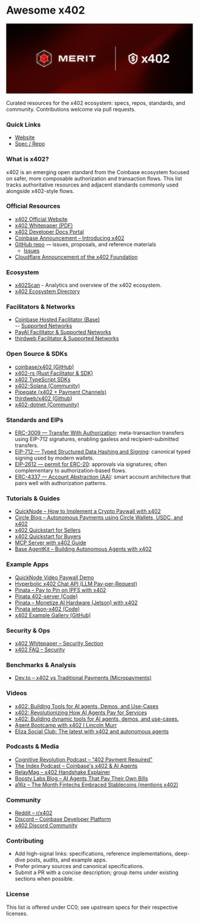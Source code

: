 # Awesome x402

![Merit Logo](./merit-logo.webp)

Curated resources for the x402 ecosystem: specs, repos, standards, and community. Contributions welcome via pull requests.

### Quick Links
- [Website](https://www.x402.org/)
- [Spec / Repo](https://github.com/coinbase/x402)

### What is x402?
x402 is an emerging open standard from the Coinbase ecosystem focused on safer, more composable authorization and transaction flows. This list tracks authoritative resources and adjacent standards commonly used alongside x402-style flows.

### Official Resources
- [x402 Official Website](https://www.x402.org)
- [x402 Whitepaper (PDF)](https://www.x402.org/x402-whitepaper.pdf)
- [x402 Developer Docs Portal](https://docs.cdp.coinbase.com/x402/welcome)
- [Coinbase Announcement – Introducing x402](https://www.coinbase.com/developer-platform/discover/launches/x402)
- [GitHub repo](https://github.com/coinbase/x402) — issues, proposals, and reference materials  
  - [Issues](https://github.com/coinbase/x402/issues)
- [Cloudflare Announcement of the x402 Foundation](https://blog.cloudflare.com/x402/)

### Ecosystem
- [x402Scan](https://x402scan.com/) - Analytics and overview of the x402 ecosystem.
- [x402 Ecosystem Directory](https://www.x402.org/ecosystem)

### Facilitators & Networks
- [Coinbase Hosted Facilitator (Base)](https://docs.cdp.coinbase.com/x402#offload-your-infra)  
-- [Supported Networks](https://docs.cdp.coinbase.com/get-started/supported-networks#x402)
- [PayAI Facilitator & Supported Networks](https://docs.payai.network/x402/quickstart#facilitator)
- [thirdweb Facilitator & Supported Networks](https://portal.thirdweb.com/payments/x402/facilitator)

### Open Source & SDKs
- [coinbase/x402 (GitHub)](https://github.com/coinbase/x402)
- [x402-rs (Rust Facilitator & SDK)](https://github.com/x402-rs/x402-rs)
- [x402 TypeScript SDKs](https://github.com/coinbase/x402/tree/main/typescript)
- [x402-Solana (Community)](https://github.com/8bitsats/x402-Solana)
- [Pipegate (x402 + Payment Channels)](https://github.com/Dhruv-2003/pipegate)
- [thirdweb/x402 (Github)](https://github.com/thirdweb-dev/js/tree/main/packages/thirdweb/src/x402)
- [x402-dotnet (Community)](https://github.com/michielpost/x402-dotnet)

### Standards and EIPs
- [ERC-3009 — Transfer With Authorization](https://eips.ethereum.org/EIPS/eip-3009): meta-transaction transfers using EIP-712 signatures, enabling gasless and recipient-submitted transfers. 
- [EIP-712 — Typed Structured Data Hashing and Signing](https://eips.ethereum.org/EIPS/eip-712): canonical typed signing used by modern wallets.
- [EIP-2612 — permit for ERC-20](https://eips.ethereum.org/EIPS/eip-2612): approvals via signatures; often complementary to authorization-based flows.
- [ERC-4337 — Account Abstraction (AA)](https://eips.ethereum.org/EIPS/eip-4337): smart account architecture that pairs well with authorization patterns.

### Tutorials & Guides
- [QuickNode – How to Implement a Crypto Paywall with x402](https://www.quicknode.com/guides/infrastructure/how-to-use-x402-payment-required)
- [Circle Blog – Autonomous Payments using Circle Wallets, USDC, and x402](https://www.circle.com/blog/autonomous-payments-using-circle-wallets-usdc-and-x402)
- [x402 Quickstart for Sellers](https://docs.cdp.coinbase.com/x402/quickstart-for-sellers)
- [x402 Quickstart for Buyers](https://docs.cdp.coinbase.com/x402/quickstart-for-buyers)
- [MCP Server with x402 Guide](https://docs.cdp.coinbase.com/x402/mcp-server)
- [Base AgentKit – Building Autonomous Agents with x402](https://docs.base.org/agentkit/x402)

### Example Apps
- [QuickNode Video Paywall Demo](https://www.quicknode.com/sample-app-library/coinbase-x402)
- [Hyperbolic x402 Chat API (LLM Pay-per-Request)](https://github.com/HyperbolicLabs/hyperbolic-x402)
- [Pinata – Pay to Pin on IPFS with x402](https://pinata.cloud/blog/pay-to-pin-on-ipfs-with-x402/)
- [Pinata 402-server (Code)](https://github.com/PinataCloud/402-server)
- [Pinata – Monetize AI Hardware (Jetson) with x402](https://pinata.cloud/blog/using-x402-to-monetize-ai-hardware/)
- [Pinata jetson-x402 (Code)](https://github.com/PinataCloud/jetson-x402)
- [x402 Example Gallery (GitHub)](https://github.com/coinbase/x402/tree/main/examples)


### Security & Ops
- [x402 Whitepaper – Security Section](https://www.x402.org/x402-whitepaper.pdf)
- [x402 FAQ – Security](https://docs.cdp.coinbase.com/x402/support/faq#security)

### Benchmarks & Analysis
- [Dev.to – x402 vs Traditional Payments (Micropayments)](https://dev.to/pathak_prakarsh/x402-finally-payments-built-for-the-internet-not-bolted-onto-it-1058)

### Videos
- [x402: Building Tools for AI agents, Demos, and Use-Cases](https://www.youtube.com/watch?v=Nodgp7fiPQc&t=197s)
- [x402: Revolutionizing How AI Agents Pay for Services](https://www.youtube.com/watch?v=UQJl8jCDMlo)
- [x402: Building dynamic tools for AI agents, demos, and use-cases.](https://www.youtube.com/watch?v=pL5LxhZ8iCY)
- [Agent Bootcamp with x402 I Lincoln Murr](https://www.youtube.com/watch?v=GtrX9gHfLak)
- [Eliza Social Club: The latest with x402 and autonomous agents](https://www.youtube.com/watch?v=gvLWsY3l_zU)

### Podcasts & Media
- [Cognitive Revolution Podcast – "402 Payment Required"](https://www.cognitiverevolution.ai/402-payment-required-a-new-way-for-ai-agents-to-pay-with-nemil-dalal-dev-platform-lead-coinbase/)
- [The Index Podcast – Coinbase's x402 & AI Agents](https://www.youtube.com/watch?v=P03BXU0fnMo)
- [RelayMag – x402 Handshake Explainer](https://therelaymag.com/x402-the-paywall-handshake-that-lets-agents-pay-the-web)
- [Boosty Labs Blog – AI Agents That Pay Their Own Bills](https://boostylabs.com/ai-agents-that-pay-their-own-bills)
- [a16z – The Month Fintechs Embraced Stablecoins (mentions x402)](https://a16zcrypto.com/posts/article/making-sense-of-stablecoin-news/)

### Community
- [Reddit – r/x402](https://www.reddit.com/r/x402/)
- [Discord – Coinbase Developer Platform](https://discord.com/invite/cdp)
- [x402 Discord Community](https://discord.gg/x402)

### Contributing
- Add high-signal links: specifications, reference implementations, deep-dive posts, audits, and example apps.
- Prefer primary sources and canonical specifications.
- Submit a PR with a concise description; group items under existing sections when possible.

### License
This list is offered under CC0; see upstream specs for their respective licenses.
